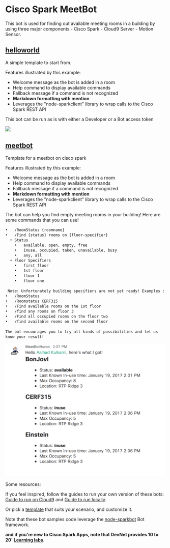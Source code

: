 # Cisco Spark MeetBot 

This bot is used for finding out available meeting rooms in a building by using three major components
	- Cisco Spark
	- Cloud9 Server
	- Motion Sensor.


## [helloworld](examples/helloworld.js)

A simple template to start from.

Features illustrated by this example:
- Welcome message as the bot is added in a room
- Help command to display available commands
- Fallback message if a command is not recognized
- **Markdown formatting with mention**
- Leverages the "node-sparkclient" library to wrap calls to the Cisco Spark REST API

This bot can be run as is with either a Developer or a Bot access token 

![](docs/img/bot-helloworld.png)

## [meetbot](examples/meetbot.js)

Template for a meetbot on cisco spark

Features illustrated by this example:
- Welcome message as the bot is added in a room
- Help command to display available commands
- Fallback message if a command is not recognized
- **Markdown formatting with mention**
- Leverages the "node-sparkclient" library to wrap calls to the Cisco Spark REST API

The bot can help you find empty meeting rooms in your building! 
Here are some commands that you can use! 

	•	/RoomStatus {roomname} 
	•	/Find {status} rooms on {floor-specifier} 
	  •	Status
	    •	available, open, empty, free
	    •	inuse, occupied, taken, unavailable, busy
	    •	any, all 
	  •	Floor Specifiers
	    •	first floor 
	    •	1st floor 
	    •	floor 1 
	    •	floor one 
     
     Note: Unfortunately building specifiers are not yet ready! Examples :
	•	/RoomStatus 
	•	/Roomstatus CERF315 
	•	/Find available rooms on the 1st floor 
	•	/find any rooms on floor 3 
	•	/Find all occupied rooms on the floor two
	•	/find available rooms on the second floor 
	
	The bot encourages you to try all kinds of possibilities and let us know your result!

![](docs/img/meetbot_example.png)


Some resources:

If you feel inspired, follow the guides to run your own version of these bots: [Guide to run on Cloud9](docs/GuideToRunLocally.md) and [Guide to run locally](docs/GuideToRunOnCloud9.md).  

Or pick a [template](templates/) that suits your scenario, and customize it.

Note that these bot samples code leverage the [node-sparkbot](https://github.com/CiscoDevNet/node-sparkbot) Bot framework.

__and if you're new to Cisco Spark Apps, note that DevNet provides 10 to 20' [Learning labs](https://learninglabs.cisco.com/labs).__

